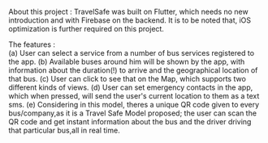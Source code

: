 About this project : 
TravelSafe was built on Flutter, which needs no new introduction and with Firebase on the backend. It is to be noted that, iOS optimization is further required on this project.

The features :  
(a) User can select a service from a number of bus services registered to the app. 
(b) Available buses around him will be shown by the app, with information about the duration(!) to arrive and the geographical location of that bus.
(c) User can click to see that on the Map, which supports two different kinds of views. 
(d) User can set emergency contacts in the app, which when pressed, will send the user's current location to them as a text sms.
(e) Considering in this model, theres a unique QR code given to every bus/company,as it is a Travel Safe Model proposed; the user can scan the QR code and get instant information about the bus and the driver driving that particular bus,all in real time. 

